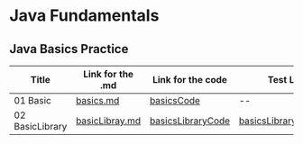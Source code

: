 # Java Fundamentals

## Java Basics Practice 

| Title              | Link for the .md                               | Link for the code | Test Link |
|--------------------|----------------------------------------|----------------------------------------|----------------------------------------|
| 01 Basic             | [basics.md](./basics/basics.md)| [basicsCode](./basics/Main.java) | -- |
| 02 BasicLibrary             | [basicLibray.md]()| [basicsLibraryCode](./basiclibrary/lib/bin/main/basiclibrary/Library.class) | [basicsLibraryCodeTest](./basiclibrary/lib/bin/test/basiclibrary/LibraryTest.class) | 